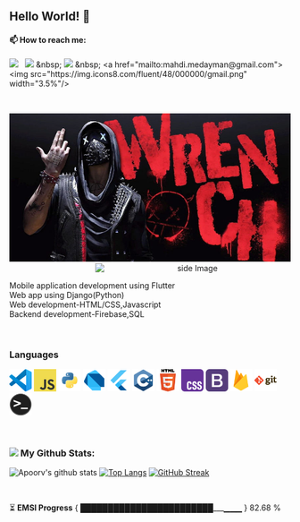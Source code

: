 ## Hello World! 👋

#### 📫 How to reach me:


[<img src="https://github.com/sciencepal/sciencepal/blob/master/assets/discord-round.svg" width="3.5%"/>](ttps://discord.gg/SZeHdAFGaz)  &nbsp;
[<img src="https://img.icons8.com/color/48/000000/linkedin.png" width="3.5%"/>]([https://www.linkedin.com/in/adityapal1/](https://www.linkedin.com/in/mahdi-mohammed-ayman/))  &nbsp;
[<img src="https://img.icons8.com/fluent/48/000000/instagram-new.png" width="3.5%"/>]([https://www.instagram.com/aditya.pal23/](https://www.instagram.com/aymaan_wl/))  &nbsp;
<a href="mailto:mahdi.medayman@gmail.com"> <img src="https://img.icons8.com/fluent/48/000000/gmail.png" width="3.5%"/>


<br>

<p align="center" ><img src="https://github.com/aymanwr/aymanwr/blob/main/wrench.jpg"  width="700" />

  <br>
<img src="https://github.com/sciencepal/sciencepal/blob/master/assets/life_balance.gif" alt="side Image" align="right" width="350" height="auto" />


<br>

Mobile application development using Flutter<br>
Web app using Django(Python)<br>
Web development-HTML/CSS,Javascript<br>
Backend development-Firebase,SQL<br>


<br>

### Languages

<code><img height="40" src="https://raw.githubusercontent.com/github/explore/80688e429a7d4ef2fca1e82350fe8e3517d3494d/topics/visual-studio-code/visual-studio-code.png"></code>
<code><img height="40" src="https://raw.githubusercontent.com/github/explore/80688e429a7d4ef2fca1e82350fe8e3517d3494d/topics/javascript/javascript.png"></code>
<code><img height="40" src="https://raw.githubusercontent.com/github/explore/80688e429a7d4ef2fca1e82350fe8e3517d3494d/topics/python/python.png"></code>
<code><img height="40" src="https://raw.githubusercontent.com/github/explore/80688e429a7d4ef2fca1e82350fe8e3517d3494d/topics/dart/dart.png"></code>
<code><img height="40" src="https://raw.githubusercontent.com/github/explore/80688e429a7d4ef2fca1e82350fe8e3517d3494d/topics/flutter/flutter.png"></code>
<code><img height="40" src="https://raw.githubusercontent.com/github/explore/80688e429a7d4ef2fca1e82350fe8e3517d3494d/topics/cpp/cpp.png"></code>
<code><img height = "40" src = "https://raw.githubusercontent.com/github/explore/80688e429a7d4ef2fca1e82350fe8e3517d3494d/topics/html/html.png"></code>
<code><img height = "40" src = "https://raw.githubusercontent.com/github/explore/80688e429a7d4ef2fca1e82350fe8e3517d3494d/topics/css/css.png"></code>
<code><img height = "40" src = "https://raw.githubusercontent.com/github/explore/80688e429a7d4ef2fca1e82350fe8e3517d3494d/topics/bootstrap/bootstrap.png"></code>
<code><img height="40" src="https://raw.githubusercontent.com/github/explore/80688e429a7d4ef2fca1e82350fe8e3517d3494d/topics/firebase/firebase.png"></code>
<code><img height="40" src="https://raw.githubusercontent.com/github/explore/80688e429a7d4ef2fca1e82350fe8e3517d3494d/topics/git/git.png"></code>
<code><img height="40" src="https://raw.githubusercontent.com/github/explore/80688e429a7d4ef2fca1e82350fe8e3517d3494d/topics/terminal/terminal.png"></code>


<br>

### <img src='https://media1.giphy.com/media/du3J3cXyzhj75IOgvA/giphy.gif?cid=ecf05e47x2g034i9pzwtzzsd3xgg2w9nr94t4tflbbgo3008&rid=giphy.gif' width='25' /> My Github Stats:
![Apoorv's github stats](https://github-readme-stats.vercel.app/api?username=aymanwr&show_icons=true&title_color=ffc857&icon_color=8ac926&text_color=daf7dc&bg_color=151515&hide=issues&count_private=true&include_all_commits=true)
[![Top Langs](https://github-readme-stats.vercel.app/api/top-langs/?username=aymanwr&layout=compact&text_color=daf7dc&bg_color=151515&hide=css,html,php)](https://github.com/aymanwr/github-readme-stats)
[![GitHub Streak](https://github-readme-streak-stats.herokuapp.com/?user=aymanwr&theme=dark)](https://git.io/streak-stats)


<br>


⏳ **EMSI Progress** { ████████████████████████___▁▁▁ } 82.68 %

<br>



<!--
**aymanwr/aymanwr** is a ✨ _special_ ✨ repository because its `README.md` (this file) appears on your GitHub profile.

Here are some ideas to get you started:

- 🔭 I’m currently working on ...
- 🌱 I’m currently learning ...
- 👯 I’m looking to collaborate on ...
- 🤔 I’m looking for help with ...
- 💬 Ask me about ...
- 📫 How to reach me: ...
- 😄 Pronouns: ...
- ⚡ Fun fact: ...
-->

